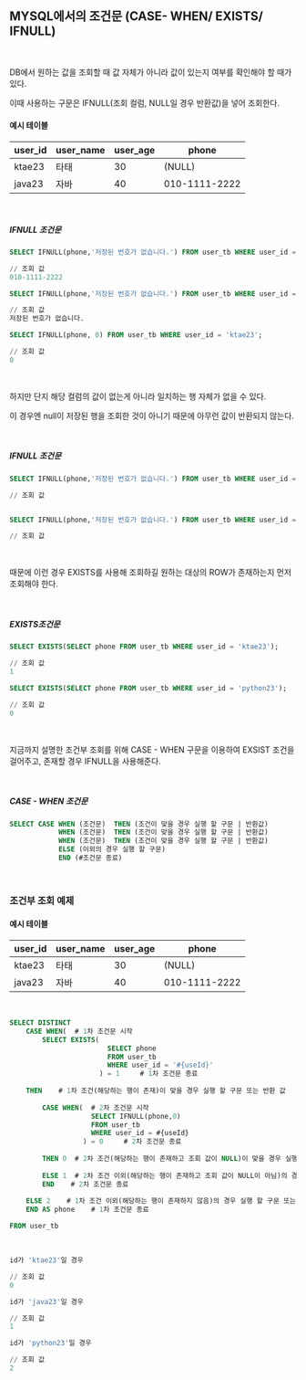 ## MYSQL에서의 조건문 (CASE- WHEN/ EXISTS/ IFNULL)

<br/>

DB에서 원하는 값을 조회할 때 값 자체가 아니라 값이 있는지 여부를 확인해야 할 때가 있다.

이때 사용하는 구문은 IFNULL(조회 컬럼, NULL일 경우 반환값)을 넣어 조회한다.

#### 예시 테이블

| user_id | user_name | user_age | phone         |
| ------- | --------- | -------- | ------------- |
| ktae23  | 타태      | 30       | (NULL)        |
| java23  | 자바      | 40       | 010-1111-2222 |

<br />

##### IFNULL 조건문

```sql
SELECT IFNULL(phone,'저장된 번호가 없습니다.') FROM user_tb WHERE user_id = 'java23';

// 조회 값
010-1111-2222

SELECT IFNULL(phone,'저장된 번호가 없습니다.') FROM user_tb WHERE user_id = 'ktae23';

// 조회 값
저장된 번호가 없습니다.

SELECT IFNULL(phone, 0) FROM user_tb WHERE user_id = 'ktae23';

// 조회 값
0
```

<br />

하지만 단지 해당 컬럼의 값이 없는게 아니라 일치하는 행 자체가 없을 수 있다.

이 경우엔 null이 저장된 행을 조회한 것이 아니기 때문에 아무런 값이 반환되지 않는다.

<br />

##### IFNULL 조건문

```sql
SELECT IFNULL(phone,'저장된 번호가 없습니다.') FROM user_tb WHERE user_id = 'kk100';

// 조회 값


SELECT IFNULL(phone,'저장된 번호가 없습니다.') FROM user_tb WHERE user_id = 'python23';

// 조회 값

```

<br />

때문에 이런 경우 EXISTS를 사용해 조회하길 원하는 대상의 ROW가 존재하는지 먼저 조회해야 한다.

<br/>

##### EXISTS조건문

```sql
SELECT EXISTS(SELECT phone FROM user_tb WHERE user_id = 'ktae23');

// 조회 값
1

SELECT EXISTS(SELECT phone FROM user_tb WHERE user_id = 'python23');

// 조회 값
0
```

<br />

지금까지 설명한 조건부 조회를 위해 CASE - WHEN 구문을 이용하여 EXSIST 조건을 걸어주고, 존재할 경우 IFNULL을 사용해준다.

<br/>

##### CASE - WHEN 조건문

```sql
SELECT CASE WHEN (조건문)	THEN (조건이 맞을 경우 실행 할 구문 | 반환값)
            WHEN (조건문)	THEN (조건이 맞을 경우 실행 할 구문 | 반환값)
            WHEN (조건문)	THEN (조건이 맞을 경우 실행 할 구문 | 반환값)
			ELSE (이외의 경우 실행 할 구문)
			END (#조건문 종료)
```

<br />

### 조건부 조회 예제

#### 예시 테이블

| user_id | user_name | user_age | phone         |
| ------- | --------- | -------- | ------------- |
| ktae23  | 타태      | 30       | (NULL)        |
| java23  | 자바      | 40       | 010-1111-2222 |

<br />

```sql
SELECT DISTINCT
	CASE WHEN(	# 1차 조건문 시작
        SELECT EXISTS(
                        SELECT phone
                        FROM user_tb 
                        WHERE user_id = '#{useId}'
                      ) = 1 	# 1차 조건문 종료
            
    THEN	# 1차 조건(해당하는 행이 존재)이 맞을 경우 실행 할 구문 또는 반환 값
    
    	CASE WHEN(	# 2차 조건문 시작 
                    SELECT IFNULL(phone,0)
                    FROM user_tb
                    WHERE user_id = #{useId}
        		  ) = 0 	# 2차 조건문 종료
            
        THEN 0	# 2차 조건(해당하는 행이 존재하고 조회 값이 NULL)이 맞을 경우 실행 할 구문 또는 반환 값
        
        ELSE 1	# 2차 조건 이외(해당하는 행이 존재하고 조회 값이 NULL이 아님)의 경우 실행 할 구문 또는 반환 값
        END    # 2차 조건문 종료
        
    ELSE 2    # 1차 조건 이외(해당하는 행이 존재하지 않음)의 경우 실행 할 구문 또는 반환 값
	END AS phone    # 1차 조건문 종료

FROM user_tb
```

<br/>

```sql
id가 'ktae23'일 경우

// 조회 값
0

id가 'java23'일 경우

// 조회 값
1

id가 'python23'일 경우

// 조회 값
2
```



